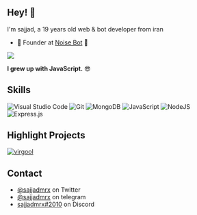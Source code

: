 

## Hey! 👋
I'm sajjad, a 19 years old web & bot developer from iran

- 🧭 Founder at [Noise Bot](https://noisebot.net/)  🤖

<a href="https://github.com/sajjadmrx">
<img align="center" src="https://github-readme-stats.vercel.app/api?username=sajjadmrx&show_icons=true&count_private=true&include_all_commits=true&theme=dark" /></a> 

**I grew up with JavaScript.** 😎
## Skills

<img alt="Visual Studio Code" src="https://img.shields.io/badge/VisualStudioCode-0078d7.svg?style=for-the-badge&logo=visual-studio-code&logoColor=white"/>
<img alt="Git" src="https://img.shields.io/badge/git-%23F05033.svg?style=for-the-badge&logo=git&logoColor=white"/>
<img alt="MongoDB" src ="https://img.shields.io/badge/MongoDB-%234ea94b.svg?style=for-the-badge&logo=mongodb&logoColor=white"/>
<img alt="JavaScript" src="https://img.shields.io/badge/javascript-%23323330.svg?style=for-the-badge&logo=javascript&logoColor=%23F7DF1E"/>
<img alt="NodeJS" src="https://img.shields.io/badge/node.js-%2343853D.svg?style=for-the-badge&logo=node-dot-js&logoColor=white"/>
<img alt="Express.js" src="https://img.shields.io/badge/express.js-%23404d59.svg?style=for-the-badge&logo=express&logoColor=%2361DAFB"/>

## Highlight Projects
<a href="https://github.com/sajjadmrx/virgool">
  <img align="center" src="https://github-readme-stats.vercel.app/api/pin/?username=sajjadmrx&repo=virgool&show_icons=true&line_height=27&title_color=6aa6f8&text_color=8a919a&icon_color=6aa6f8&bg_color=22272e" alt="virgool" />
</a>

</a>

## Contact
- [@sajjadmrx](https://twitter.com/sajjadmrx) on Twitter
- [@sajjadmrx](https://t.me/sajjadmrx) on telegram
- [sajjadmrx#2010](https://discordapp.com/channels/@me/784065806395768863/) on Discord
